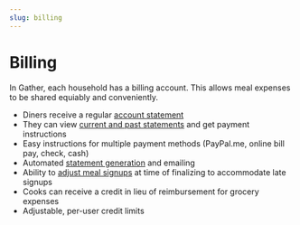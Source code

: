 ```yaml
---
slug: billing
---
```


# Billing

In Gather, each household has a billing account. This allows meal expenses to be shared equiably and conveniently.

* Diners receive a regular [account statement](/assets/screenshots/statement.png)
* They can view [current and past statements](/assets/screenshots/accounts.png) and get payment instructions
* Easy instructions for multiple payment methods (PayPal.me, online bill pay, check, cash)
* Automated [statement generation](/assets/screenshots/accounts-index.png) and emailing
* Ability to [adjust meal signups](/assets/screenshots/finalize-meal.png) at time of finalizing to accommodate late signups
* Cooks can receive a credit in lieu of reimbursement for grocery expenses
* Adjustable, per-user credit limits
